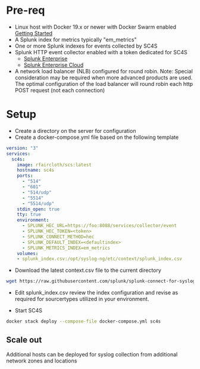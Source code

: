 
# Pre-req

* Linux host with Docker 19.x or newer with Docker Swarm enabled
    [Getting Started](https://docs.docker.com/get-started/)
* A Splunk index for metrics typically "em_metrics"
* One or more Splunk indexes for events collected by SC4S
* Splunk HTTP event collector enabled with a token dedicated for SC4S
    * [Splunk Enterprise](http://dev.splunk.com/view/event-collector/SP-CAAAE6Q)
    * [Splunk Enterprise Cloud](http://docs.splunk.com/Documentation/Splunk/7.3.1/Data/UsetheHTTPEventCollector#Configure_HTTP_Event_Collector_on_managed_Splunk_Cloud)
* A network load balancer (NLB) configured for round robin. Note: Special consideration may be required when more advanced products are used. The optimal configuration of the load balancer will round robin each http POST request (not each connection)

# Setup

* Create a directory on the server for configuration
* Create a docker-compose.yml file based on the following template

```yaml
version: "3"
services:
  sc4s:
    image: rfaircloth/scs:latest
    hostname: sc4s
    ports:
      - "514"
      - "601"
      - "514/udp"
      - "5514"
      - "5514/udp"
    stdin_open: true
    tty: true
    environment:
      - SPLUNK_HEC_URL=https://foo:8088/services/collector/event
      - SPLUNK_HEC_TOKEN=<token>
      - SPLUNK_CONNECT_METHOD=hec
      - SPLUNK_DEFAULT_INDEX=<defaultindex>
      - SPLUNK_METRICS_INDEX=em_metrics
    volumes:
    - splunk_index.csv:/opt/syslog-ng/etc/context/splunk_index.csv
```

* Download the latest context.csv file to the current directory
```bash
wget https://raw.githubusercontent.com/splunk/splunk-connect-for-syslog/master/package/etc/context/splunk_index.csv
```

* Edit splunk_index.csv review the index configuration and revise as required for sourcertypes utilized in your environment.

* Start SC4S

```bash
docker stack deploy --compose-file docker-compose.yml sc4s
```


## Scale out

Additional hosts can be deployed for syslog collection from additional network zones and locations
